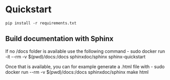 
# Quickstart
`pip install -r requirements.txt`

## Build documentation with Sphinx
If no /docs folder is available use the following command
    - sudo docker run -it --rm -v $(pwd)/docs:/docs sphinxdoc/sphinx sphinx-quickstart

Once that is available, you can for example generate a .html file with
    - sudo docker run --rm -v $(pwd)/docs:/docs sphinxdoc/sphinx make html
